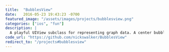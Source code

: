 ```yaml
---
title:  "BubblesView"
date:   2016-05-23 19:43:23 -0700
featured_image: "/assets/images/projects/bubblesview.png"
categories: ["ios", "fun"]
description: |
  A playful UIView subclass for representing graph data. A center bubble anchors a selection of neighboring bubbles, each of which can be tapped to move to focus on that bubble.
code_url: "https://github.com/nickswalker/BubblesView"
redirect_to: "/projects#bubblesview"
---
```

